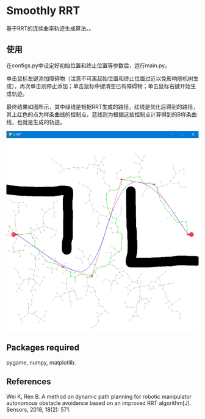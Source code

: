 # Smoothly RRT
基于RRT的连续曲率轨迹生成算法。。

## 使用
在configs.py中设定好初始位置和终止位置等参数后，运行main.py。

单击鼠标左键添加障碍物（注意不可离起始位置和终止位置过近以免影响随机树生成），再次单击则停止添加；单击鼠标中键清空已有障碍物；单击鼠标右键开始生成轨迹。

最终结果如图所示，其中绿线是根据RRT生成的路径，红线是优化后得到的路径，其上红色的点为样条曲线的控制点，蓝线则为根据这些控制点计算得到的B样条曲线，也就是生成的轨迹。

<img src="example.PNG" alt="生成的轨迹" width=666>


## Packages required
pygame, numpy, matplotlib.

## References
Wei K, Ren B. A method on dynamic path planning for robotic manipulator autonomous obstacle avoidance based on an improved RRT algorithm[J]. Sensors, 2018, 18(2): 571.
